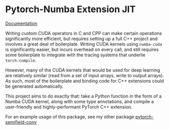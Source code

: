 # Pytorch-Numba Extension JIT

[Documentation](https://p-adema.github.io/quadratic-conv/pytorch-numba-extension-jit/html/pytorch_numba_extension_jit/index.html)

Writing custom CUDA operators in C and CPP can make certain operations significantly
more efficient, but requires setting up a full C++ project and involves a great deal of
boilerplate.
Writing CUDA kernels using `numba-cuda` is significantly easier, but incurs overhead on
every call, and still requires some boilerplate to integrate with the tracing systems
that underlie `torch.compile`.

However, many of the CUDA kernels that would be used for deep learning are relatively
similar (read from a set of input arrays, write to output arrays).
As such, most of the boilerplate and binding code for C++ extensions
could be generated automatically.

This project aims to do exactly that: take a Python function in the form of a Numba CUDA
kernel, along with some type annotations, and compile a user-friendly and
highly-performant PyTorch C++ extension.

For an example usage of this package, see my other
package [pytorch-semifield-conv](https://p-adema.github.io/quadratic-conv/pytorch-semifield-conv/html/pytorch_semifield_conv/index.html)
